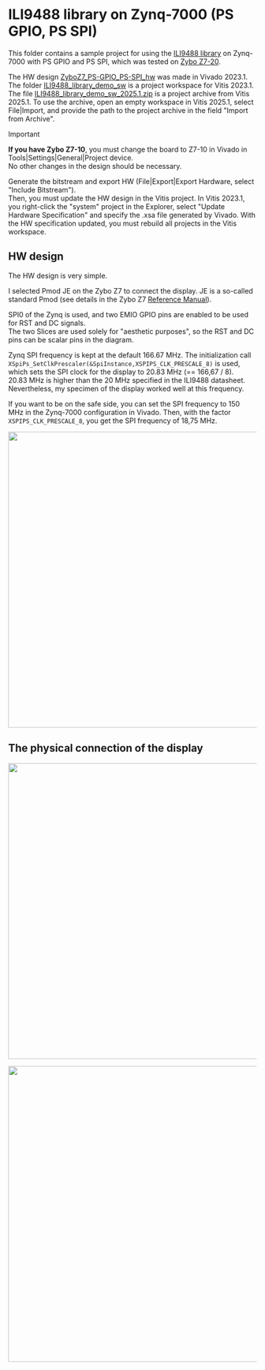 # ILI9488 library on Zynq-7000 (PS GPIO, PS SPI)

This folder contains a sample project for using the [ILI9488 library](https://github.com/viktor-nikolov/ILI9488-Xilinx) on Zynq-7000 with PS GPIO and PS SPI, which was tested on [Zybo Z7-20](https://digilent.com/shop/zybo-z7-zynq-7000-arm-fpga-soc-development-board/). 

The HW design [ZyboZ7_PS-GPIO_PS-SPI_hw](ZyboZ7_PS-GPIO_PS-SPI_hw) was made in Vivado 2023.1.
The folder [ILI9488_library_demo_sw](ILI9488_library_demo_sw) is a project workspace for Vitis 2023.1.
The file [ILI9488_library_demo_sw_2025.1.zip](ILI9488_library_demo_sw_2025.1.zip) is a project archive from Vitis 2025.1. To use the archive, open an empty workspace in Vitis 2025.1, select File|Import, and provide the path to the project archive in the field "Import from Archive".

> [!IMPORTANT]
> **If you have Zybo Z7-10**, you must change the board to Z7-10 in Vivado in Tools|Settings|General|Project device.  
> No other changes in the design should be necessary.
>
> Generate the bitstream and export HW (File|Export|Export Hardware, select "Include Bitstream").  
> Then, you must update the HW design in the Vitis project. In Vitis 2023.1, you right-click the "system" project in the Explorer, select "Update Hardware Specification" and specify the .xsa file generated by Vivado. With the HW specification updated, you must rebuild all projects in the Vitis workspace.

## HW design

The HW design is very simple.

I selected Pmod JE on the Zybo Z7 to connect the display. JE is a so-called standard Pmod (see details in the Zybo Z7 [Reference Manual](https://digilent.com/reference/programmable-logic/zybo-z7/reference-manual?redirect=1#standard_pmod)).

SPI0 of the Zynq is used, and two EMIO GPIO pins are enabled to be used for RST and DC signals.  
The two Slices are used solely for "aesthetic purposes", so the RST and DC pins can be scalar pins in the diagram.

Zynq SPI frequency is kept at the default 166.67 MHz. The initialization call `XSpiPs_SetClkPrescaler(&SpiInstance,XSPIPS_CLK_PRESCALE_8)` is used, which sets the SPI clock for the display to 20.83 MHz (==&nbsp;166,67&nbsp;/&nbsp;8).  
20.83 MHz is higher than the 20 MHz specified in the ILI9488 datasheet. Nevertheless, my specimen of the display worked well at this frequency.

If you want to be on the safe side, you can set the SPI frequency to 150 MHz in the Zynq-7000 configuration in Vivado. Then, with the factor `XSPIPS_CLK_PRESCALE_8`, you get the SPI frequency of 18,75 MHz.

[<img src="https://github.com/viktor-nikolov/ILI9488-Xilinx/blob/main/pictures/Zynq_PS-GPIO_PS-SPI_diagram.png?raw=true" title="" alt="" width="600">](https://github.com/viktor-nikolov/ILI9488-Xilinx/blob/main/pictures/Zynq_PS-GPIO_PS-SPI_diagram.png)

## The physical connection of the display

[<img src="https://github.com/viktor-nikolov/ILI9488-Xilinx/blob/main/pictures/ZyboZ7_connection_schematics.png?raw=true" title="" alt="" width="600">](https://github.com/viktor-nikolov/ILI9488-Xilinx/blob/main/pictures/ZyboZ7_connection_schematics.png)

[<img src="https://github.com/viktor-nikolov/ILI9488-Xilinx/blob/main/pictures/ILI9488_with_Zybo_Z7.jpg?raw=true" title="" alt="" width="600">](https://github.com/viktor-nikolov/ILI9488-Xilinx/blob/main/pictures/ILI9488_with_Zybo_Z7.jpg)

